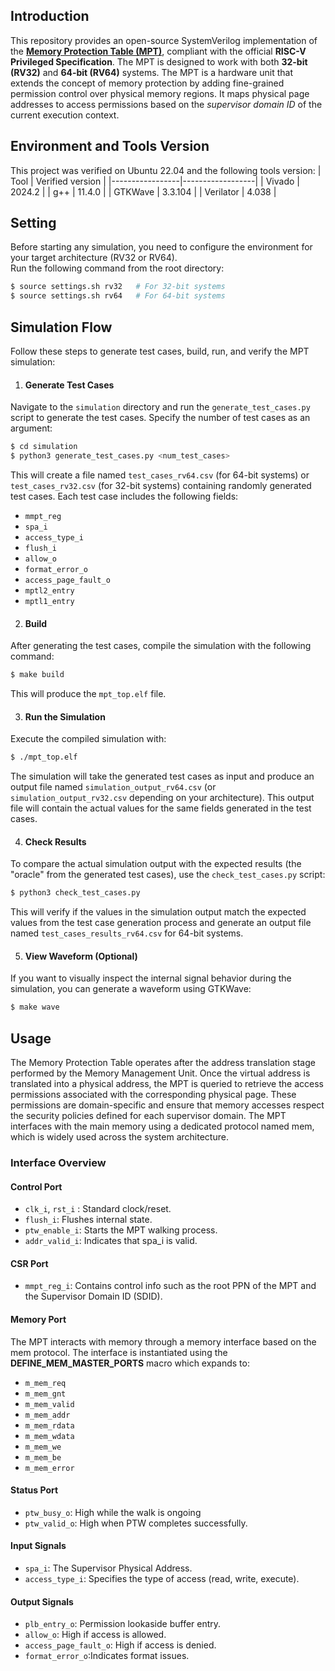 ## Introduction
This repository provides an open-source SystemVerilog implementation of the [**Memory Protection Table (MPT)**](https://github.com/riscv/riscv-smmtt), compliant with the official **RISC-V Privileged Specification**. The MPT is designed to work with both **32-bit (RV32)** and **64-bit (RV64)** systems. The MPT is a hardware unit that extends the concept of memory protection by adding fine-grained permission control over physical memory regions. It maps physical page addresses to access permissions based on the *supervisor domain ID* of the current execution context.

## Environment and Tools Version
This project was verified on Ubuntu 22.04 and the following tools version:
| Tool            | Verified version |
|-----------------|------------------|
| Vivado          | 2024.2           |
| g++             | 11.4.0           |
| GTKWave         | 3.3.104          |
| Verilator       | 4.038            |


## Setting
Before starting any simulation, you need to configure the environment for your target architecture (RV32 or RV64).  
Run the following command from the root directory:
```bash
$ source settings.sh rv32   # For 32-bit systems
$ source settings.sh rv64   # For 64-bit systems
```
## Simulation Flow
Follow these steps to generate test cases, build, run, and verify the MPT simulation:
1. #### Generate Test Cases
Navigate to the `simulation` directory and run the `generate_test_cases.py` script to generate the test cases. Specify the number of test cases as an argument:

```bash
$ cd simulation
$ python3 generate_test_cases.py <num_test_cases>
```
This will create a file named `test_cases_rv64.csv` (for 64-bit systems) or `test_cases_rv32.csv` (for 32-bit systems) containing randomly generated test cases. Each test case includes the following fields:
- `mmpt_reg`
- `spa_i`
- `access_type_i`
- `flush_i`
- `allow_o`
- `format_error_o`
- `access_page_fault_o`
- `mptl2_entry`
- `mptl1_entry`


2. #### Build
After generating the test cases, compile the simulation with the following command:

```bash
$ make build
```
This will produce the `mpt_top.elf` file.

3. #### Run the Simulation
Execute the compiled simulation with:
```bash
$ ./mpt_top.elf
```

The simulation will take the generated test cases as input and produce an output file named `simulation_output_rv64.csv` (or `simulation_output_rv32.csv` depending on your architecture). This output file will contain the actual values for the same fields generated in the test cases.

4. #### Check Results
To compare the actual simulation output with the expected results (the "oracle" from the generated test cases), use the `check_test_cases.py` script:

```bash
$ python3 check_test_cases.py
```
This will verify if the values in the simulation output match the expected values from the test case generation process and generate an output file named  `test_cases_results_rv64.csv` for 64-bit systems.

5. #### View Waveform (Optional)
If you want to visually inspect the internal signal behavior during the simulation, you can generate a waveform using GTKWave:
```bash
$ make wave
```
## Usage
The Memory Protection Table operates after the address translation stage performed by the Memory Management Unit. Once the virtual address is translated into a physical address, the MPT is queried to retrieve the access permissions associated with the corresponding physical page. These permissions are domain-specific and ensure that memory accesses respect the security policies defined for each supervisor domain.
The MPT interfaces with the main memory using a dedicated protocol named mem, which is widely used across the system architecture.

### Interface Overview
#### Control Port
- `clk_i`, `rst_i` : Standard clock/reset.
- `flush_i`: Flushes internal state.
- `ptw_enable_i`: Starts the MPT walking process.
- `addr_valid_i`: Indicates that spa_i is valid.

#### CSR Port
- `mmpt_reg_i`: Contains control info such as the root PPN of the MPT and the Supervisor Domain ID (SDID).
####  Memory Port
The MPT interacts with memory through a memory interface based on the mem protocol. The interface is instantiated using the  **DEFINE_MEM_MASTER_PORTS** macro which expands to:

- `m_mem_req`
- `m_mem_gnt`
- `m_mem_valid`
- `m_mem_addr`
- `m_mem_rdata`
- `m_mem_wdata`
- `m_mem_we`
- `m_mem_be`
- `m_mem_error`

####  Status Port
- `ptw_busy_o`: High while the walk is ongoing
- `ptw_valid_o`: High when PTW completes successfully.

#### Input Signals
- `spa_i`: The Supervisor Physical Address.
- `access_type_i`: Specifies the type of access (read, write, execute).
####  Output Signals
- `plb_entry_o`: Permission lookaside buffer entry.
- `allow_o`: High if access is allowed.
- `access_page_fault_o`: High if access is denied.
- `format_error_o`:Indicates format issues.
